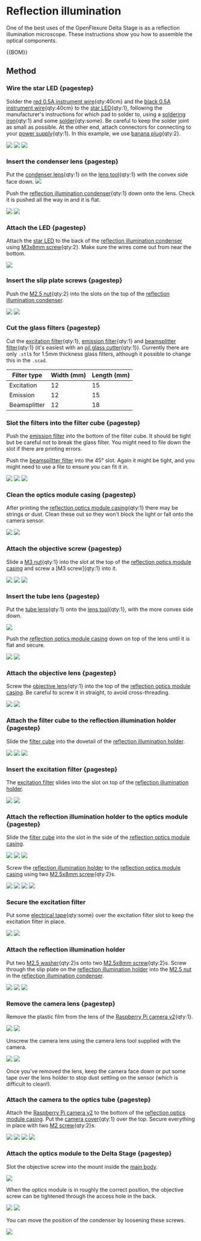 # Reflection illumination

One of the best uses of the OpenFlexure Delta Stage is as a reflection illumination microscope.  These instructions show you how to assemble the optical components.

{{BOM}}

[M3x8mm screw]: "{cat:part}"
[M2.5x8mm screw]: "{cat:part}"
[M2.5 washer]: "{cat:part}"
[M2.5 nut]: "{cat:part}"
[M2 screw]: "{cat:part}"
[M3 nut]: "{cat:part}"
[Raspberry Pi camera v2]: models/raspberry_pi_camera_v2.md "{cat:part}"
[objective lens]: models/objective_lens.md "{cat:part}"
[tube lens]: models/tube_lens.md "{cat:part}"
[camera cover]: models/picamera_2_cover.stl "{cat:3DPrinted}"
[lens tool]: models/lens_tool.stl "{cat:3DPrinted_tool}"
[reflection optics module casing]: models/optics_picamera2_rms_f50d13_beamsplitter_delta.stl "{cat:3DPrinted}"
[reflection illumination holder]: models/reflection_illumination.md#holder "{cat:3DPrinted}"
[reflection illumination condenser]: models/reflection_illumination.md#condenser "{cat:3DPrinted}"
[star LED]: models/star_LED.md "{cat:part}"
[red 0.5A instrument wire]: models/0_5A_instrument_wire.md#red "{cat:part}"
[black 0.5A instrument wire]: models/0_5A_instrument_wire.md#black "{cat:part}"
[solder]: "{cat:part}"
[power supply]: models/power_supply.md "{cat:part}"
[banana plug]: models/banana_plugs.md "{cat:part}" 
[condenser lens]: models/condenser_lens.md "{cat:part}"
[excitation filter]: models/glass_filters.md#excitation "{cat:part}"
[emission filter]: models/glass_filters.md#emission "{cat:part}"
[beamsplitter filter]: models/glass_filters.md#beamsplitter "{cat:part}"
[electrical tape]: "{cat:part}"
[filter cube]: models/fl_cube.stl "{cat:3DPrinted}"


[oil glass cutter]: "{cat:tool}"
[soldering iron]: "{cat:tool}"

## Method

### Wire the star LED {pagestep}

Solder the [red 0.5A instrument wire]{qty:40cm} and the [black 0.5A instrument wire]{qty:40cm} to the [star LED]{qty:1}, following the manufacturer's instructions for which pad to solder to, using a [soldering iron]{qty:1} and some [solder]{qty:some}. Be careful to keep the solder joint as small as possible.  At the other end, attach connectors for connecting to your [power supply]{qty:1}.  In this example, we use [banana plug]{qty:2}.

![](images/reflection_illumination/star_LED.jpg)
![](images/reflection_illumination/star_LED_solder.jpg)
![](images/reflection_illumination/star_LED_wires.jpg)

### Insert the condenser lens {pagestep}

Put the [condenser lens]{qty:1} on the [lens tool]{qty:1} with the convex side face down.
![](images/reflection_illumination/condenser_lens.jpg)

Push the [reflection illumination condenser]{qty:1} down onto the lens.  Check it is pushed all the way in and it is flat.

![](images/reflection_illumination/push_condenser.jpg)
![](images/reflection_illumination/condenser_in_place.jpg)

### Attach the LED {pagestep}

Attach the [star LED] to the back of the [reflection illumination condenser] using [M3x8mm screw]{qty:2}.  Make sure the wires come out from near the bottom.

![](images/reflection_illumination/attach_led.jpg)

### Insert the slip plate screws {pagestep}

Push the [M2.5 nut]{qty:2} into the slots on the top of the [reflection illumination condenser].

![](images/reflection_illumination/condenser_nut1.jpg)
![](images/reflection_illumination/condenser_nut2.jpg)

### Cut the glass filters {pagestep}

Cut the [excitation filter]{qty:1}, [emission filter]{qty:1} and [beamsplitter filter]{qty:1} (it's easiest with an [oil glass cutter]{qty:1}). Currently there are only `.stl`s for 1.5mm thickness glass filters, although it possible to change this in the `.scad`.

|Filter type|Width (mm) | Length (mm) |
|-|-|-|
|Excitation | 12 | 15 |
|Emission | 12 | 15 |
|Beamsplitter | 12 | 18 |

### Slot the filters into the filter cube {pagestep}

Push the [emission filter] into the bottom of the filter cube.  It should be tight but be careful not to break the glass filter. You might need to file down the slot if there are printing errors.

Push the [beamsplitter filter] into the 45° slot. Again it might be tight, and you might need to use a file to ensure you can fit it in. 

![](images/reflection_illumination/filter_cube1.jpg)
![](images/reflection_illumination/filter_cube2.jpg)
![](images/reflection_illumination/filter_cube3.jpg)


### Clean the optics module casing {pagestep}

After printing the [reflection optics module casing]{qty:1} there may be strings or dust.  Clean these out so they won't block the light or fall onto the camera sensor.

![](images/reflection_illumination/clean_optics1.jpg)
![](images/reflection_illumination/clean_optics2.jpg)

### Attach the objective screw {pagestep}

Slide a [M3 nut]{qty:1} into the slot at the top of the [reflection optics module casing] and screw a [M3 screw]{qty:1} into it.

![](images/reflection_illumination/objective_screw1.jpg)
![](images/reflection_illumination/objective_screw2.jpg)
![](images/reflection_illumination/objective_screw3.jpg)

### Insert the tube lens {pagestep}

Put the [tube lens]{qty:1} onto the [lens tool]{qty:1}, with the more convex side down.

![](images/reflection_illumination/tube_lens1.jpg)

Push the [reflection optics module casing] down on top of the lens until it is flat and secure.

![](images/reflection_illumination/tube_lens2.jpg)
![](images/reflection_illumination/tube_lens3.jpg)

### Attach the objective lens {pagestep}

Screw the [objective lens]{qty:1} into the top of the [reflection optics module casing].  Be careful to screw it in straight, to avoid cross-threading.

![](images/reflection_illumination/objective_lens1.jpg)
![](images/reflection_illumination/objective_lens2.jpg)

### Attach the filter cube to the reflection illumination holder {pagestep}

Slide the [filter cube] into the dovetail of the [reflection illumination holder].

![](images/reflection_illumination/filter_cube_in_holder1.jpg)
![](images/reflection_illumination/filter_cube_in_holder2.jpg)
![](images/reflection_illumination/filter_cube_in_holder3.jpg)

### Insert the excitation filter {pagestep}

The [excitation filter] slides into the slot on top of the [reflection illumination holder].

![](images/reflection_illumination/excitation1.jpg)
![](images/reflection_illumination/excitation2.jpg)

### Attach the reflection illumination holder to the optics module {pagestep}

Slide the [filter cube] into the slot in the side of the [reflection optics module casing].

![](images/reflection_illumination/filter_cube_in_optics1.jpg)
![](images/reflection_illumination/filter_cube_in_optics2.jpg)
![](images/reflection_illumination/filter_cube_in_optics3.jpg)

Screw the [reflection illumination holder] to the [reflection optics module casing] using two [M2.5x8mm screw]{qty:2}s.

![](images/reflection_illumination/holder_screws1.jpg)
![](images/reflection_illumination/holder_screws2.jpg)
![](images/reflection_illumination/holder_screws3.jpg)
![](images/reflection_illumination/holder_screws4.jpg)

### Secure the excitation filter

Put some [electrical tape]{qty:some} over the excitation filter slot to keep the excitation filter in place.

![](images/reflection_illumination/excitation_tape1.jpg)
![](images/reflection_illumination/excitation_tape2.jpg)

### Attach the reflection illumination holder

Put two [M2.5 washer]{qty:2}s onto two [M2.5x8mm screw]{qty:2}s.  Screw through the slip plate on the [reflection illumination holder] into the [M2.5 nut] in the [reflection illumination condenser].  

![](images/reflection_illumination/slip_plate_screws1.jpg)
![](images/reflection_illumination/slip_plate_screws2.jpg)
![](images/reflection_illumination/slip_plate_screws3.jpg)

### Remove the camera lens {pagestep}

Remove the plastic film from the lens of the [Raspberry Pi camera v2]{qty:1}.

![](images/reflection_illumination/remove_film1.jpg)
![](images/reflection_illumination/remove_film2.jpg)

Unscrew the camera lens using the camera lens tool supplied with the camera.

![](images/reflection_illumination/lens_tool.jpg)
![](images/reflection_illumination/open_camera.jpg)

Once you've removed the lens, keep the camera face down or put some tape over the lens holder to stop dust settling on the sensor (which is difficult to clean!).

### Attach the camera to the optics tube {pagestep}

Attach the [Raspberry Pi camera v2] to the bottom of the [reflection optics module casing]. Put the [camera cover]{qty:1} over the top.  Secure everything in place with two [M2 screw]{qty:2}s.

![](images/reflection_illumination/camera.jpg)
![](images/reflection_illumination/camera_cover.jpg)
![](images/reflection_illumination/camera_cover_screw1.jpg)
![](images/reflection_illumination/camera_cover_screw2.jpg)

### Attach the optics module to the Delta Stage {pagestep}

Slot the objective screw into the mount inside the [main body](fromstep).

![](images/reflection_illumination/module_in_position1.jpg)

When the optics module is in roughly the correct position, the objective screw can be tightened through the access hole in the back.

![](images/reflection_illumination/module_in_position2.jpg)
![](images/reflection_illumination/module_in_position3.jpg)

You can move the position of the condenser by loosening these screws.

![](images/reflection_illumination/module_in_position4.jpg)
